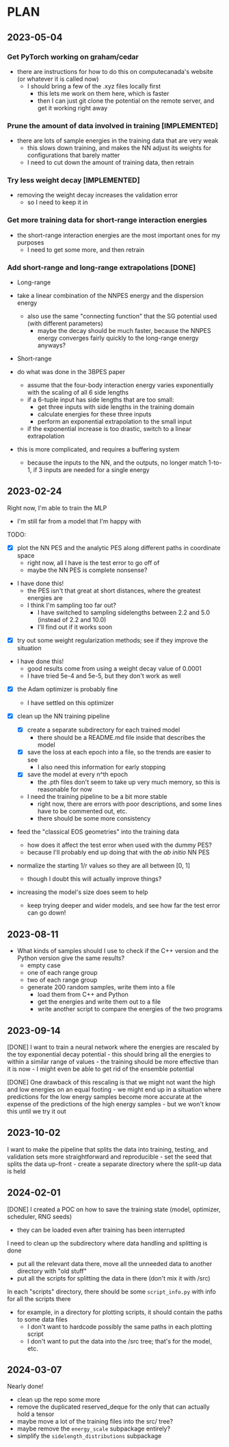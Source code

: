 # PLAN

## 2023-05-04

### Get PyTorch working on graham/cedar

- there are instructions for how to do this on computecanada's website (or whatever it is called now)
  - I should bring a few of the .xyz files locally first
    - this lets me work on them here, which is faster
    - then I can just git clone the potential on the remote server, and get it working right away

### Prune the amount of data involved in training [IMPLEMENTED]

- there are lots of sample energies in the training data that are very weak
  - this slows down training, and makes the NN adjust its weights for configurations that barely matter
  - I need to cut down the amount of training data, then retrain

### Try less weight decay [IMPLEMENTED]

- removing the weight decay increases the validation error
  - so I need to keep it in

### Get more training data for short-range interaction energies

- the short-range interaction energies are the most important ones for my purposes
  - I need to get some more, and then retrain

### Add short-range and long-range extrapolations [DONE]

- Long-range
- take a linear combination of the NNPES energy and the dispersion energy
  - also use the same "connecting function" that the SG potential used (with different parameters)
    - maybe the decay should be much faster, because the NNPES energy converges fairly quickly to the long-range energy anyways?

- Short-range
- do what was done in the 3BPES paper
  - assume that the four-body interaction energy varies exponentially with the scaling of all 6 side lengths
  - if a 6-tuple input has side lengths that are too small:
    - get three inputs with side lengths in the training domain
    - calculate energies for these three inputs
    - perform an exponential extrapolation to the small input
  - if the exponential increase is too drastic, switch to a linear extrapolation
- this is more complicated, and requires a buffering system
  - because the inputs to the NN, and the outputs, no longer match 1-to-1, if 3 inputs are needed for a single energy

## 2023-02-24

Right now, I'm able to train the MLP

- I'm still far from a model that I'm happy with

TODO:

- [x] plot the NN PES and the analytic PES along different paths in coordinate space
  - right now, all I have is the test error to go off of
  - maybe the NN PES is complete nonsense?
- I have done this!
  - the PES isn't that great at short distances, where the greatest energies are
  - I think I'm sampling too far out?
    - I have switched to sampling sidelengths between 2.2 and 5.0 (instead of 2.2 and 10.0)
    - I'll find out if it works soon

- [x] try out some weight regularization methods; see if they improve the situation
- I have done this!
  - good results come from using a weight decay value of 0.0001
  - I have tried 5e-4 and 5e-5, but they don't work as well

- [x] the Adam optimizer is probably fine
  - I have settled on this optimizer

- [x] clean up the NN training pipeline
  - [x] create a separate subdirectory for each trained model
    - there should be a README.md file inside that describes the model
  - [x] save the loss at each epoch into a file, so the trends are easier to see
    - I also need this information for early stopping
  - [x] save the model at every n^th epoch
    - the .pth files don't seem to take up very much memory, so this is reasonable for now
  - I need the training pipeline to be a bit more stable
    - right now, there are errors with poor descriptions, and some lines have to be commented out, etc.
    - there should be some more consistency

- feed the "classical EOS geometries" into the training data
  - how does it affect the test error when used with the dummy PES?
  - because I'll probably end up doing that with the *ab initio* NN PES

- normalize the starting 1/r values so they are all between [0, 1]
  - though I doubt this will actually improve things?

- increasing the model's size does seem to help
  - keep trying deeper and wider models, and see how far the test error can go down!

## 2023-08-11

- What kinds of samples should I use to check if the C++ version and the Python version give the same results?
  - empty case
  - one of each range group
  - two of each range group
  - generate 200 random samples, write them into a file
    - load them from C++ and Python
    - get the energies and write them out to a file
    - write another script to compare the energies of the two programs

## 2023-09-14

[DONE]
I want to train a neural network where the energies are rescaled by the toy exponential decay potential
    - this should bring all the energies to within a similar range of values
    - the training should be more effective than it is now
    - I might even be able to get rid of the ensemble potential

[DONE]
One drawback of this rescaling is that we might not want the high and low energies on an equal footing
    - we might end up in a situation where predictions for the low energy samples become more accurate at the expense
      of the predictions of the high energy samples
    - but we won't know this until we try it out

## 2023-10-02

I want to make the pipeline that splits the data into training, testing, and validation sets more straightforward and reproducible
    - set the seed that splits the data up-front
    - create a separate directory where the split-up data is held

## 2024-02-01

[DONE]
I created a POC on how to save the training state (model, optimizer, scheduler, RNG seeds)
- they can be loaded even after training has been interrupted

I need to clean up the subdirectory where data handling and splitting is done
- put all the relevant data there, move all the unneeded data to another directory with "old stuff"
- put all the scripts for splitting the data in there (don't mix it with /src)

In each "scripts" directory, there should be some `script_info.py` with info for all the scripts there
- for example, in a directory for plotting scripts, it should contain the paths to some data files
  - I don't want to hardcode possibly the same paths in each plotting script
  - I don't want to put the data into the /src tree; that's for the model, etc.


## 2024-03-07
Nearly done!
- clean up the repo some more
- remove the duplicated reserved_deque for the only that can actually hold a tensor
- maybe move a lot of the training files into the src/ tree?
- maybe remove the `energy_scale` subpackage entirely?
- simplify the `sidelength_distributions` subpackage
